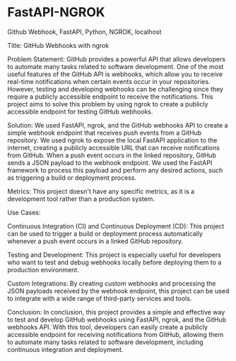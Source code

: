 # FastAPI-NGROK
Github Webhook, FastAPI, Python, NGROK, localhost

Title: GitHub Webhooks with ngrok

Problem Statement: GitHub provides a powerful API that allows developers to automate many tasks related to software development. One of the most useful features of the GitHub API is webhooks, which allow you to receive real-time notifications when certain events occur in your repositories. However, testing and developing webhooks can be challenging since they require a publicly accessible endpoint to receive the notifications. This project aims to solve this problem by using ngrok to create a publicly accessible endpoint for testing GitHub webhooks.

Solution: We used FastAPI, ngrok, and the GitHub webhooks API to create a simple webhook endpoint that receives push events from a GitHub repository. We used ngrok to expose the local FastAPI application to the internet, creating a publicly accessible URL that can receive notifications from GitHub. When a push event occurs in the linked repository, GitHub sends a JSON payload to the webhook endpoint. We used the FastAPI framework to process this payload and perform any desired actions, such as triggering a build or deployment process.

Metrics: This project doesn't have any specific metrics, as it is a development tool rather than a production system.

Use Cases:

Continuous Integration (CI) and Continuous Deployment (CD): This project can be used to trigger a build or deployment process automatically whenever a push event occurs in a linked GitHub repository.

Testing and Development: This project is especially useful for developers who want to test and debug webhooks locally before deploying them to a production environment.

Custom Integrations: By creating custom webhooks and processing the JSON payloads received by the webhook endpoint, this project can be used to integrate with a wide range of third-party services and tools.

Conclusion: In conclusion, this project provides a simple and effective way to test and develop GitHub webhooks using FastAPI, ngrok, and the GitHub webhooks API. With this tool, developers can easily create a publicly accessible endpoint for receiving notifications from GitHub, allowing them to automate many tasks related to software development, including continuous integration and deployment.
